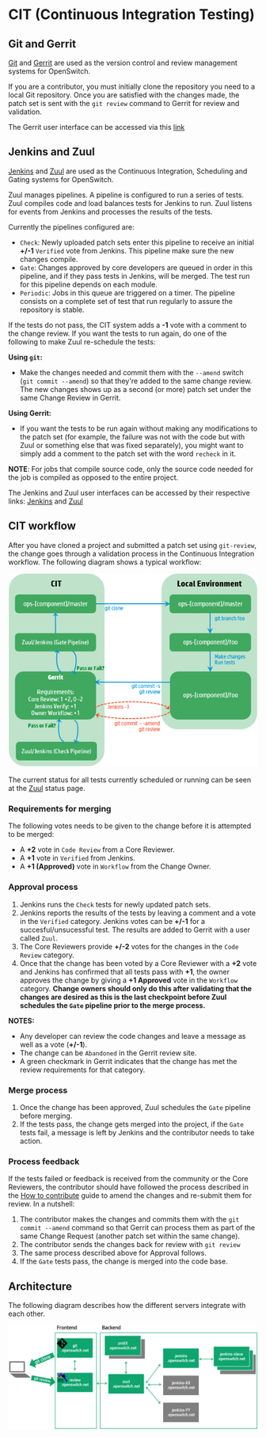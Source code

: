 # CIT (Continuous Integration Testing)

## Git and Gerrit
[Git](https://www.gerritcodereview.com/) and [Gerrit](http://code.google.com/p/gerrit/) are used as the version control and review management systems for OpenSwitch.

If you are a contributor, you must initially clone the repository you need to a local Git repository. Once you are satisfied with the changes made, the patch set is sent with the `git review` command to Gerrit for review and validation.

The Gerrit user interface can be accessed via this [link](https://review.openswitch.net/)

## Jenkins and Zuul
[Jenkins](https://jenkins-ci.org/) and [Zuul](http://docs.openstack.org/infra/zuul/) are used as the Continuous Integration, Scheduling and Gating systems for OpenSwitch.

Zuul manages pipelines. A pipeline is configured to run a series of tests. Zuul compiles code and load balances tests for Jenkins to run. Zuul listens for events from Jenkins and processes the results of the tests.

Currently the pipelines configured are:

* `Check`: Newly uploaded patch sets enter this pipeline to receive an initial **+/-1** `Verified` vote from Jenkins. This pipeline make sure the new changes compile.
* `Gate`: Changes approved by core developers are queued in order in this pipeline, and if they pass tests in Jenkins, will be merged. The test run for this pipeline depends on each module.
* `Periodic`: Jobs in this queue are triggered on a timer. The pipeline consists on a complete set of test that run regularly to assure the repository is stable.

If the tests do not pass, the CIT system adds a **-1** vote with a comment to the change review. If you want the tests to run again, do one of the following to make Zuul re-schedule the tests:

**Using `git`:**
* Make the changes needed and commit them with the `--amend` switch (`git commit --amend`) so that they're added to the same change review. The new changes shows up as a second (or more) patch set under the same Change Review in Gerrit.

**Using Gerrit:**
* If you want the tests to be run again without making any modifications to the patch set (for example, the failure was not with the code but with Zuul or something else that was fixed separately), you might want to simply add a comment to the patch set with the word `recheck` in it.

**NOTE**: For jobs that compile source code, only the source code needed for the job is compiled as opposed to the entire project.

The Jenkins and Zuul user interfaces can be accessed by their respective links: [Jenkins](https://jenkins.openswitch.net/) and [Zuul](http://zuul.openswitch.net/)

## CIT workflow

After you have cloned a project and submitted a patch set using `git-review`, the change goes through a validation process in the Continuous Integration workflow. The following diagram shows a typical workflow:

![CIT Workflow](/img/CIT-workflow.png "CIT Workflow")

The current status for all tests currently scheduled or running can be seen at the [Zuul](http://zuul.openswitch.net/) status page.

### Requirements for merging
The following votes needs to be given to the change before it is attempted to be merged:
* A **+2** vote in `Code Review` from a Core Reviewer.
* A **+1** vote in `Verified` from Jenkins.
* A **+1 (Approved)** vote in `Workflow` from the Change Owner.

### Approval process

1. Jenkins runs the `Check` tests for newly updated patch sets.
2. Jenkins reports the results of the tests by leaving a comment and a vote in the `Verified` category. Jenkins votes can be **+/-1** for a succesful/unsucessful test. The results are added to Gerrit with a user called `Zuul`.
3. The Core Reviewers provide  **+/-2** votes for the changes in the `Code Review` category.
4. Once that the change has been voted by a Core Reviewer with a **+2** vote and Jenkins has confirmed that all tests pass with **+1**, the owner approves the change by giving a **+1 Approved** vote in the `Workflow` category. **Change owners should only do this after validating that the changes are desired as this is the last checkpoint before Zuul schedules the `Gate` pipeline prior to the merge process.**


**NOTES:**
* Any developer can review the code changes and leave a message as well as a vote (**+/-1**).
* The change can be `Abandoned` in the Gerrit review site.
* A green checkmark in Gerrit indicates that the change has met the review requirements for that category.

### Merge process
1. Once the change has been approved, Zuul schedules the `Gate` pipeline before merging.
2. If the tests pass, the change gets merged into the project, if the `Gate` tests fail, a message is left by Jenkins and the contributor needs to take action.

### Process feedback
If the tests failed or feedback is received from the community or the Core Reviewers, the contributor should have followed the process described in the [How to contribute](contribute-code) guide to amend the changes and re-submit them for review. In a nutshell:

1. The contributor makes the changes and commits them with the `git commit --amend` command so that Gerrit can process them as part of the same Change Request (another patch set within the same change).
2. The contributor sends the changes back for review with `git review`
3. The same process described above for Approval follows.
4. If the `Gate` tests pass, the change is merged into the code base.


## Architecture
The following diagram describes how the different servers integrate with each other.

![CIT Architecture](/img/CIT-architecture.png "CIT Architecture")
